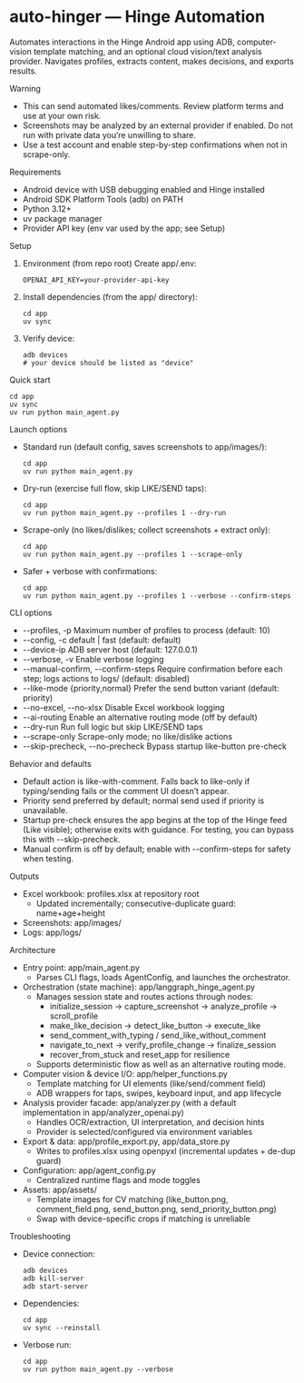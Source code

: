 # auto-hinger — Hinge Automation

Automates interactions in the Hinge Android app using ADB, computer-vision template matching, and an optional cloud vision/text analysis provider. Navigates profiles, extracts content, makes decisions, and exports results.

Warning
- This can send automated likes/comments. Review platform terms and use at your own risk.
- Screenshots may be analyzed by an external provider if enabled. Do not run with private data you’re unwilling to share.
- Use a test account and enable step-by-step confirmations when not in scrape-only.

Requirements
- Android device with USB debugging enabled and Hinge installed
- Android SDK Platform Tools (adb) on PATH
- Python 3.12+
- uv package manager
- Provider API key (env var used by the app; see Setup)

Setup
1) Environment (from repo root)
   Create app/.env:
   ```
   OPENAI_API_KEY=your-provider-api-key
   ```

2) Install dependencies (from the app/ directory):
   ```
   cd app
   uv sync
   ```

3) Verify device:
   ```
   adb devices
   # your device should be listed as "device"
   ```

Quick start
```
cd app
uv sync
uv run python main_agent.py
```

Launch options
- Standard run (default config, saves screenshots to app/images/):
  ```
  cd app
  uv run python main_agent.py
  ```

- Dry-run (exercise full flow, skip LIKE/SEND taps):
  ```
  cd app
  uv run python main_agent.py --profiles 1 --dry-run
  ```

- Scrape-only (no likes/dislikes; collect screenshots + extract only):
  ```
  cd app
  uv run python main_agent.py --profiles 1 --scrape-only
  ```

- Safer + verbose with confirmations:
  ```
  cd app
  uv run python main_agent.py --profiles 1 --verbose --confirm-steps
  ```

CLI options
- --profiles, -p               Maximum number of profiles to process (default: 10)
- --config, -c                 default | fast (default: default)
- --device-ip                  ADB server host (default: 127.0.0.1)
- --verbose, -v                Enable verbose logging
- --manual-confirm, --confirm-steps  Require confirmation before each step; logs actions to logs/ (default: disabled)
- --like-mode {priority,normal} Prefer the send button variant (default: priority)
- --no-excel, --no-xlsx        Disable Excel workbook logging
- --ai-routing                 Enable an alternative routing mode (off by default)
- --dry-run                    Run full logic but skip LIKE/SEND taps
- --scrape-only                Scrape-only mode; no like/dislike actions
- --skip-precheck, --no-precheck  Bypass startup like-button pre-check

Behavior and defaults
- Default action is like-with-comment. Falls back to like-only if typing/sending fails or the comment UI doesn’t appear.
- Priority send preferred by default; normal send used if priority is unavailable.
- Startup pre-check ensures the app begins at the top of the Hinge feed (Like visible); otherwise exits with guidance. For testing, you can bypass this with --skip-precheck.
- Manual confirm is off by default; enable with --confirm-steps for safety when testing.

Outputs
- Excel workbook: profiles.xlsx at repository root
  - Updated incrementally; consecutive-duplicate guard: name+age+height
- Screenshots: app/images/
- Logs: app/logs/

Architecture
- Entry point: app/main_agent.py
  - Parses CLI flags, loads AgentConfig, and launches the orchestrator.
- Orchestration (state machine): app/langgraph_hinge_agent.py
  - Manages session state and routes actions through nodes:
    - initialize_session → capture_screenshot → analyze_profile → scroll_profile
    - make_like_decision → detect_like_button → execute_like
    - send_comment_with_typing / send_like_without_comment
    - navigate_to_next → verify_profile_change → finalize_session
    - recover_from_stuck and reset_app for resilience
  - Supports deterministic flow as well as an alternative routing mode.
- Computer vision & device I/O: app/helper_functions.py
  - Template matching for UI elements (like/send/comment field)
  - ADB wrappers for taps, swipes, keyboard input, and app lifecycle
- Analysis provider facade: app/analyzer.py (with a default implementation in app/analyzer_openai.py)
  - Handles OCR/extraction, UI interpretation, and decision hints
  - Provider is selected/configured via environment variables
- Export & data: app/profile_export.py, app/data_store.py
  - Writes to profiles.xlsx using openpyxl (incremental updates + de-dup guard)
- Configuration: app/agent_config.py
  - Centralized runtime flags and mode toggles
- Assets: app/assets/
  - Template images for CV matching (like_button.png, comment_field.png, send_button.png, send_priority_button.png)
  - Swap with device-specific crops if matching is unreliable

Troubleshooting
- Device connection:
  ```
  adb devices
  adb kill-server
  adb start-server
  ```

- Dependencies:
  ```
  cd app
  uv sync --reinstall
  ```

- Verbose run:
  ```
  cd app
  uv run python main_agent.py --verbose
